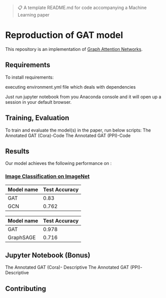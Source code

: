 >📋  A template README.md for code accompanying a Machine Learning paper

# Reproduction of GAT model

This repository is an implementation of [Graph Attention Networks](https://arxiv.org/abs/1710.10903). 


## Requirements

To install requirements:

executing environment.yml file which deals with dependencies

Just run jupyter notebook from you Anaconda console and it will open up a session in your default browser.


## Training, Evaluation

To train and evaluate the model(s) in the paper, run below scripts:
The Annotated GAT (Cora)-Code
The Annotated GAT (PPI)-Code




## Results

Our model achieves the following performance on :

### [Image Classification on ImageNet](https://paperswithcode.com/sota/image-classification-on-imagenet)

| Model name         |   Test Accuracy | 
| ------------------ |---------------- | 
| GAT                |     0.83        |    
| GCN                |     0.762       | 

| Model name         | Test Accuracy  | 
| ------------------ |----------------| 
| GAT                |     0.978      |  
| GraphSAGE          |     0.716      |  

## Jupyter Notebook (Bonus)
The Annotated GAT (Cora)- Descriptive
The Annotated GAT (PPI)-Descriptive
## Contributing

